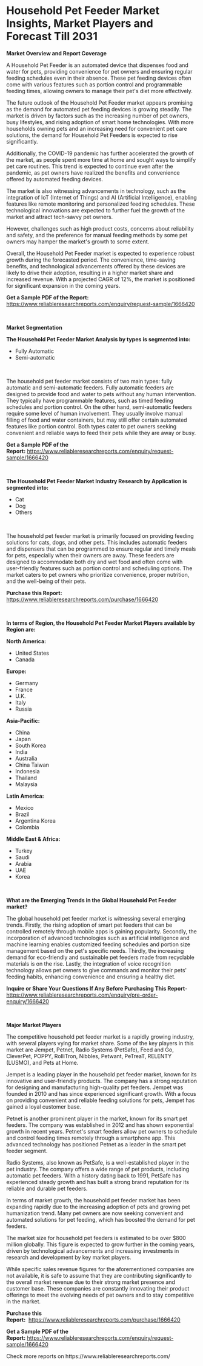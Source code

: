 <p><h1>Household Pet Feeder Market Insights, Market Players and Forecast Till 2031</h1></p><p><strong>Market Overview and Report Coverage</strong></p>
<p><p>A Household Pet Feeder is an automated device that dispenses food and water for pets, providing convenience for pet owners and ensuring regular feeding schedules even in their absence. These pet feeding devices often come with various features such as portion control and programmable feeding times, allowing owners to manage their pet's diet more effectively.</p><p>The future outlook of the Household Pet Feeder market appears promising as the demand for automated pet feeding devices is growing steadily. The market is driven by factors such as the increasing number of pet owners, busy lifestyles, and rising adoption of smart home technologies. With more households owning pets and an increasing need for convenient pet care solutions, the demand for Household Pet Feeders is expected to rise significantly.</p><p>Additionally, the COVID-19 pandemic has further accelerated the growth of the market, as people spent more time at home and sought ways to simplify pet care routines. This trend is expected to continue even after the pandemic, as pet owners have realized the benefits and convenience offered by automated feeding devices.</p><p>The market is also witnessing advancements in technology, such as the integration of IoT (Internet of Things) and AI (Artificial Intelligence), enabling features like remote monitoring and personalized feeding schedules. These technological innovations are expected to further fuel the growth of the market and attract tech-savvy pet owners.</p><p>However, challenges such as high product costs, concerns about reliability and safety, and the preference for manual feeding methods by some pet owners may hamper the market's growth to some extent.</p><p>Overall, the Household Pet Feeder market is expected to experience robust growth during the forecasted period. The convenience, time-saving benefits, and technological advancements offered by these devices are likely to drive their adoption, resulting in a higher market share and increased revenue. With a projected CAGR of 12%, the market is positioned for significant expansion in the coming years.</p></p>
<p><strong>Get a Sample PDF of the Report:</strong> <a href="https://www.reliableresearchreports.com/enquiry/request-sample/1666420">https://www.reliableresearchreports.com/enquiry/request-sample/1666420</a></p>
<p>&nbsp;</p>
<p><strong>Market Segmentation</strong></p>
<p><strong>The Household Pet Feeder Market Analysis by types is segmented into:</strong></p>
<p><ul><li>Fully Automatic</li><li>Semi-automatic</li></ul></p>
<p>&nbsp;</p>
<p><p>The household pet feeder market consists of two main types: fully automatic and semi-automatic feeders. Fully automatic feeders are designed to provide food and water to pets without any human intervention. They typically have programmable features, such as timed feeding schedules and portion control. On the other hand, semi-automatic feeders require some level of human involvement. They usually involve manual filling of food and water containers, but may still offer certain automated features like portion control. Both types cater to pet owners seeking convenient and reliable ways to feed their pets while they are away or busy.</p></p>
<p><strong>Get a Sample PDF of the Report:</strong>&nbsp;<a href="https://www.reliableresearchreports.com/enquiry/request-sample/1666420">https://www.reliableresearchreports.com/enquiry/request-sample/1666420</a></p>
<p>&nbsp;</p>
<p><strong>The Household Pet Feeder Market Industry Research by Application is segmented into:</strong></p>
<p><ul><li>Cat</li><li>Dog</li><li>Others</li></ul></p>
<p>&nbsp;</p>
<p><p>The household pet feeder market is primarily focused on providing feeding solutions for cats, dogs, and other pets. This includes automatic feeders and dispensers that can be programmed to ensure regular and timely meals for pets, especially when their owners are away. These feeders are designed to accommodate both dry and wet food and often come with user-friendly features such as portion control and scheduling options. The market caters to pet owners who prioritize convenience, proper nutrition, and the well-being of their pets.</p></p>
<p><strong>Purchase this Report:</strong>&nbsp; <a href="https://www.reliableresearchreports.com/purchase/1666420">https://www.reliableresearchreports.com/purchase/1666420</a></p>
<p>&nbsp;</p>
<p><strong>In terms of Region, the Household Pet Feeder Market Players available by Region are:</strong></p>
<p>
    <p> <strong> North America: </strong>
        <ul>
            <li>United States</li>
            <li>Canada</li>
        </ul>
        </p> 
    <p> <strong> Europe: </strong>
        <ul>
            <li>Germany</li>
            <li>France</li>
            <li>U.K.</li>
            <li>Italy</li>
            <li>Russia</li>
        </ul>
        </p> 
    <p> <strong> Asia-Pacific: </strong>
        <ul>
            <li>China</li>
            <li>Japan</li>
            <li>South Korea</li>
            <li>India</li>
            <li>Australia</li>
            <li>China Taiwan</li>
            <li>Indonesia</li>
            <li>Thailand</li>
            <li>Malaysia</li>
        </ul>
        </p> 
    <p> <strong> Latin America: </strong>
        <ul>
            <li>Mexico</li>
            <li>Brazil</li>
            <li>Argentina Korea</li>
            <li>Colombia</li>
        </ul>
        </p> 
    <p> <strong> Middle East & Africa: </strong>
        <ul>
            <li>Turkey</li>
            <li>Saudi</li>
            <li>Arabia</li>
            <li>UAE</li>
            <li>Korea</li>
        </ul>
    </p>
    </p>
<p>&nbsp;</p>
<p><strong>What are the Emerging Trends in the Global Household Pet Feeder market?</strong></p>
<p><p>The global household pet feeder market is witnessing several emerging trends. Firstly, the rising adoption of smart pet feeders that can be controlled remotely through mobile apps is gaining popularity. Secondly, the incorporation of advanced technologies such as artificial intelligence and machine learning enables customized feeding schedules and portion size management based on the pet's specific needs. Thirdly, the increasing demand for eco-friendly and sustainable pet feeders made from recyclable materials is on the rise. Lastly, the integration of voice recognition technology allows pet owners to give commands and monitor their pets' feeding habits, enhancing convenience and ensuring a healthy diet.</p></p>
<p><strong>Inquire or Share Your Questions If Any Before Purchasing This Report</strong>- <a href="https://www.reliableresearchreports.com/enquiry/pre-order-enquiry/1666420">https://www.reliableresearchreports.com/enquiry/pre-order-enquiry/1666420</a></p>
<p>&nbsp;</p>
<p><strong>Major Market Players</strong></p>
<p><p>The competitive household pet feeder market is a rapidly growing industry, with several players vying for market share. Some of the key players in this market are Jempet, Petnet, Radio Systems (PetSafe), Feed and Go, CleverPet, POPPY, RolliTron, Nibbles, Petwant, PeTreaT, RELENTY (LUSMO), and Pets at Home.</p><p>Jempet is a leading player in the household pet feeder market, known for its innovative and user-friendly products. The company has a strong reputation for designing and manufacturing high-quality pet feeders. Jempet was founded in 2010 and has since experienced significant growth. With a focus on providing convenient and reliable feeding solutions for pets, Jempet has gained a loyal customer base.</p><p>Petnet is another prominent player in the market, known for its smart pet feeders. The company was established in 2012 and has shown exponential growth in recent years. Petnet's smart feeders allow pet owners to schedule and control feeding times remotely through a smartphone app. This advanced technology has positioned Petnet as a leader in the smart pet feeder segment.</p><p>Radio Systems, also known as PetSafe, is a well-established player in the pet industry. The company offers a wide range of pet products, including automatic pet feeders. With a history dating back to 1991, PetSafe has experienced steady growth and has built a strong brand reputation for its reliable and durable pet feeders.</p><p>In terms of market growth, the household pet feeder market has been expanding rapidly due to the increasing adoption of pets and growing pet humanization trend. Many pet owners are now seeking convenient and automated solutions for pet feeding, which has boosted the demand for pet feeders.</p><p>The market size for household pet feeders is estimated to be over $800 million globally. This figure is expected to grow further in the coming years, driven by technological advancements and increasing investments in research and development by key market players.</p><p>While specific sales revenue figures for the aforementioned companies are not available, it is safe to assume that they are contributing significantly to the overall market revenue due to their strong market presence and customer base. These companies are constantly innovating their product offerings to meet the evolving needs of pet owners and to stay competitive in the market.</p></p>
<p><strong>Purchase this Report:</strong>&nbsp;&nbsp;<a href="https://www.reliableresearchreports.com/purchase/1666420">https://www.reliableresearchreports.com/purchase/1666420</a></p>
<p></p>
<p><strong>Get a Sample PDF of the Report:</strong>&nbsp;<a href="https://www.reliableresearchreports.com/enquiry/request-sample/1666420">https://www.reliableresearchreports.com/enquiry/request-sample/1666420</a></p>
<p>Check more reports on https://www.reliableresearchreports.com/</p>